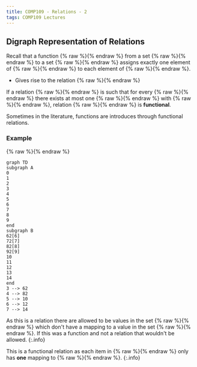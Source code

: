 ```yaml
---
title: COMP109 - Relations - 2
tags: COMP109 Lectures
---
```

## Digraph Representation of Relations

Recall that a function {% raw %}<![CDATA[\(f\)]]>{% endraw %} from a set {% raw %}<![CDATA[\(A\)]]>{% endraw %} to a set {% raw %}<![CDATA[\(B\)]]>{% endraw %} assigns exactly one element of {% raw %}<![CDATA[\(B\)]]>{% endraw %} to each element of {% raw %}<![CDATA[\(A\)]]>{% endraw %}.

* Gives rise to the relation {% raw %}<![CDATA[\(R_f=\{(a,b)\in A\times B \vert b =f(a)\}\)]]>{% endraw %}

If a relation {% raw %}<![CDATA[\(S\subseteq A\times B\)]]>{% endraw %} is such that for every {% raw %}<![CDATA[\(a\in A\)]]>{% endraw %} there exists at most one {% raw %}<![CDATA[\(b\in B\)]]>{% endraw %} with {% raw %}<![CDATA[\((a,b)\in S\)]]>{% endraw %}, relation {% raw %}<![CDATA[\(S\)]]>{% endraw %} is **functional**.

Sometimes in the literature, functions are introduces through functional relations.

### Example
{% raw %}<![CDATA[\(A\{i\in \Bbb{N}\vert i<10\},B=\{i\in\Bbb{N}\vert 5<i<15\},R=\{((x,y)\in A\times B\vert y =2x)\}\)]]>{% endraw %}

```mermaid
graph TD
subgraph A
0
1
2
3
4
5
6
7
8
9
end
subgraph B
62[6]
72[7]
82[8]
92[9]
10
11
12
13
14
end
3 --> 62
4 --> 82
5 --> 10
6 --> 12
7 --> 14

```

As this is a relation there are allowed to be values in the set {% raw %}<![CDATA[\(A\)]]>{% endraw %} which don't have a mapping to a value in the set {% raw %}<![CDATA[\(B\)]]>{% endraw %}. If this was a function and not a relation that wouldn't be allowed.
{:.info}

This is a functional relation as each item in  {% raw %}<![CDATA[\(A\)]]>{% endraw %} only has **one** mapping to {% raw %}<![CDATA[\(B\)]]>{% endraw %}.
{:.info}
